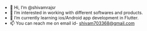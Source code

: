 - 👋 Hi, I’m @shivamrajsr
- 👀 I’m interested in working with different softwares and products.
- 🌱 I’m currently learning ios/Android app development in Flutter.
- 📫 You can reach me on email id- shivam703368@gmail.com

<!---
shivamrajsr/shivamrajsr is a ✨ special ✨ repository because its `README.md` (this file) appears on your GitHub profile.
You can click the Preview link to take a look at your changes.
--->
